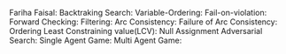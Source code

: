 Fariha Faisal:
Backtraking Search:
Variable-Ordering:
Fail-on-violation:
Forward Checking:
Filtering:
Arc Consistency:
Failure of Arc Consistency:
Ordering
Least Constraining value(LCV):
Null Assignment
Adversarial Search:
Single Agent Game:
Multi Agent Game:
